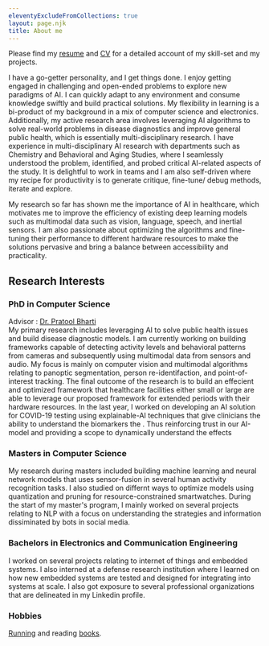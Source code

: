 ```yaml
---
eleventyExcludeFromCollections: true
layout: page.njk
title: About me
---
```


<script src="//code.jquery.com/jquery.js"></script>
<style>
.node {
  stroke: #fff;
  stroke-width: 1.5px;
}
.link {
  stroke: #999;
  stroke-opacity: .6;
}
</style>
<div id='d3div'></div>
<script src="//d3js.org/d3.v3.min.js"></script>
<script>
var width = $("#d3div").width(),
    height = 400;
var color = d3.scale.category20();
var force = d3.layout.force()
    .charge(-62)
    .linkDistance(80)
    .size([width, height]);
var svg = d3.select("#d3div").append("svg")
    .attr("width", width)
    .attr("height", height);
d3.json("/assets/data/jazz.json", function(error, graph) {
  if (error) throw error;
  force
      .nodes(graph.nodes)
      .links(graph.links)
      .start();
  var link = svg.selectAll(".link")
      .data(graph.links)
    .enter().append("line")
      .attr("class", "link")
      .style("stroke-width", function(d) { return Math.sqrt(d.value); });
  var node = svg.selectAll(".node")
      .data(graph.nodes)
    .enter().append("circle")
      .attr("class", "node")
      .attr("r", 5)
      .style("fill", function(d) { return color(d.group); })
      .call(force.drag);
  node.append("title")
      .text(function(d) { return d.name; });
  force.on("tick", function() {
    link.attr("x1", function(d) { return d.source.x; })
        .attr("y1", function(d) { return d.source.y; })
        .attr("x2", function(d) { return d.target.x; })
        .attr("y2", function(d) { return d.target.y; });
    node.attr("cx", function(d) { return d.x; })
        .attr("cy", function(d) { return d.y; });
  });
});
</script>

Please find my [resume](/assets/pdfs/DeveshSeethiResume.pdf) and [CV](/assets/pdfs/DeveshSeethCV.pdf) for a detailed account of my skill-set and my projects.   

I have a go-getter personality, and I get things done. I enjoy getting engaged in challenging and open-ended problems to explore new paradigms of AI. I can quickly adapt to any environment and consume knowledge swiftly and build practical solutions. My flexibility in learning is a bi-product of my background in a mix of computer science and electronics. Additionally, my active research area involves leveraging AI algorithms to solve real-world problems in disease diagnostics and improve general public health, which is essentially multi-disciplinary research. I have experience in multi-disciplinary AI research with departments such as Chemistry and Behavioral and Aging Studies, where I seamlessly understood the problem,  identified, and probed critical AI-related aspects of the study. It is delightful to work in teams and I am also self-driven where my recipe for productivity is to generate critique, fine-tune/ debug methods, iterate and explore.   

My research so far has shown me the importance of AI in healthcare, which motivates me to improve the efficiency of existing deep learning models such as multimodal data such as vision, language, speech, and inertial sensors. I am also passionate about optimizing the algorithms and fine-tuning their performance to different hardware resources to make the solutions pervasive and bring a balance between accessibility and practicality.  


## Research Interests 

### PhD in Computer Science
Advisor : [Dr. Pratool Bharti](https://pratoolbharti.github.io/NIU/)     
My primary research includes leveraging AI to solve public health issues and build disease diagnostic models. I am currently working on building frameworks capable of detecting activity levels and behavioral patterns from cameras and subsequently using multimodal data from sensors and audio. My focus is mainly on computer vision and multimodal algorithms relating to panoptic segmentation, person re-identifaction, and point-of-interest tracking. The final outcome of the research is to build an effecient and optimized framework that healthcare facilities either small or large are able to leverage our proposed framework for extended periods with their hardware resources. In the last year, I worked on developing an AI solution for COVID-19 testing using explainable-AI techniques that give clinicians the ability to understand the biomarkers the . Thus reinforcing trust in our AI-model and providing a scope to dynamically understand the effects 
  

### Masters in Computer Science   
My research during masters included building machine learning and neural network models that uses sensor-fusion in several human activity recognition tasks. I also studied on differnt ways to optimize models using quantization and pruning for resource-constrained smartwatches. During the start of my master's program, I mainly worked on several projects relating to NLP with a focus on understanding the strategies and information dissiminated by bots in social media. 


### Bachelors in Electronics and Communication Engineering     
I worked on several projects relating to internet of things and embedded systems. I also interned at a defense research institution where I learned on how new embedded systems are tested and designed for integrating into systems at scale. I also got exposure to several professional organizations that are delineated in my Linkedin profile.   


### Hobbies  
[Running](https://www.strava.com/athletes/60983534) and reading [books](https://twitter.com/home).



